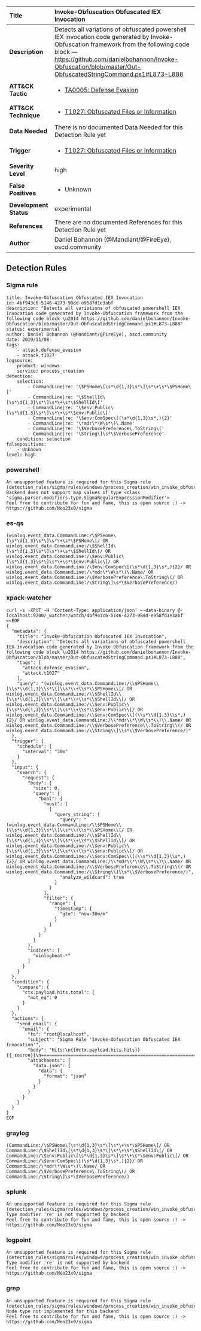 | Title                    | Invoke-Obfuscation Obfuscated IEX Invocation       |
|:-------------------------|:------------------|
| **Description**          | Detects all variations of obfuscated powershell IEX invocation code generated by Invoke-Obfuscation framework from the following code block — https://github.com/danielbohannon/Invoke-Obfuscation/blob/master/Out-ObfuscatedStringCommand.ps1#L873-L888 |
| **ATT&amp;CK Tactic**    |  <ul><li>[TA0005: Defense Evasion](https://attack.mitre.org/tactics/TA0005)</li></ul>  |
| **ATT&amp;CK Technique** | <ul><li>[T1027: Obfuscated Files or Information](https://attack.mitre.org/techniques/T1027)</li></ul>  |
| **Data Needed**          |  There is no documented Data Needed for this Detection Rule yet  |
| **Trigger**              | <ul><li>[T1027: Obfuscated Files or Information](../Triggers/T1027.md)</li></ul>  |
| **Severity Level**       | high |
| **False Positives**      | <ul><li>Unknown</li></ul>  |
| **Development Status**   | experimental |
| **References**           |  There are no documented References for this Detection Rule yet  |
| **Author**               | Daniel Bohannon (@Mandiant/@FireEye), oscd.community |


## Detection Rules

### Sigma rule

```
title: Invoke-Obfuscation Obfuscated IEX Invocation
id: 4bf943c6-5146-4273-98dd-e958fd1e3abf
description: "Detects all variations of obfuscated powershell IEX invocation code generated by Invoke-Obfuscation framework from the following code block \u2014 https://github.com/danielbohannon/Invoke-Obfuscation/blob/master/Out-ObfuscatedStringCommand.ps1#L873-L888"
status: experimental
author: Daniel Bohannon (@Mandiant/@FireEye), oscd.community
date: 2019/11/08
tags:
    - attack.defense_evasion
    - attack.t1027
logsource:
    product: windows
    service: process_creation
detection:
    selection:
        - CommandLine|re: '\$PSHome\[\s*\d{1,3}\s*\]\s*\+\s*\$PSHome\['
        - CommandLine|re: '\$ShellId\[\s*\d{1,3}\s*\]\s*\+\s*\$ShellId\['
        - CommandLine|re: '\$env:Public\[\s*\d{1,3}\s*\]\s*\+\s*\$env:Public\['
        - CommandLine|re: '\$env:ComSpec\[(\s*\d{1,3}\s*,){2}'
        - CommandLine|re: '\*mdr\*\W\s*\)\.Name'
        - CommandLine|re: '\$VerbosePreference\.ToString\('
        - CommandLine|re: '\String\]\s*\$VerbosePreference'
    condition: selection
falsepositives:
    - Unknown
level: high

```





### powershell
    
```
An unsupported feature is required for this Sigma rule (detection_rules/sigma/rules/windows/process_creation/win_invoke_obfuscation_obfuscated_iex_commandline.yml): Backend does not support map values of type <class 'sigma.parser.modifiers.type.SigmaRegularExpressionModifier'>
Feel free to contribute for fun and fame, this is open source :) -> https://github.com/Neo23x0/sigma
```


### es-qs
    
```
(winlog.event_data.CommandLine:/\$PSHome\[\s*\d{1,3}\s*\]\s*\+\s*\$PSHome\[/ OR winlog.event_data.CommandLine:/\$ShellId\[\s*\d{1,3}\s*\]\s*\+\s*\$ShellId\[/ OR winlog.event_data.CommandLine:/\$env:Public\[\s*\d{1,3}\s*\]\s*\+\s*\$env:Public\[/ OR winlog.event_data.CommandLine:/\$env:ComSpec\[(\s*\d{1,3}\s*,){2}/ OR winlog.event_data.CommandLine:/\*mdr\*\W\s*\)\.Name/ OR winlog.event_data.CommandLine:/\$VerbosePreference\.ToString\(/ OR winlog.event_data.CommandLine:/\String\]\s*\$VerbosePreference/)
```


### xpack-watcher
    
```
curl -s -XPUT -H 'Content-Type: application/json' --data-binary @- localhost:9200/_watcher/watch/4bf943c6-5146-4273-98dd-e958fd1e3abf <<EOF
{
  "metadata": {
    "title": "Invoke-Obfuscation Obfuscated IEX Invocation",
    "description": "Detects all variations of obfuscated powershell IEX invocation code generated by Invoke-Obfuscation framework from the following code block \u2014 https://github.com/danielbohannon/Invoke-Obfuscation/blob/master/Out-ObfuscatedStringCommand.ps1#L873-L888",
    "tags": [
      "attack.defense_evasion",
      "attack.t1027"
    ],
    "query": "(winlog.event_data.CommandLine:/\\$PSHome\\[\\s*\\d{1,3}\\s*\\]\\s*\\+\\s*\\$PSHome\\[/ OR winlog.event_data.CommandLine:/\\$ShellId\\[\\s*\\d{1,3}\\s*\\]\\s*\\+\\s*\\$ShellId\\[/ OR winlog.event_data.CommandLine:/\\$env:Public\\[\\s*\\d{1,3}\\s*\\]\\s*\\+\\s*\\$env:Public\\[/ OR winlog.event_data.CommandLine:/\\$env:ComSpec\\[(\\s*\\d{1,3}\\s*,){2}/ OR winlog.event_data.CommandLine:/\\*mdr\\*\\W\\s*\\)\\.Name/ OR winlog.event_data.CommandLine:/\\$VerbosePreference\\.ToString\\(/ OR winlog.event_data.CommandLine:/\\String\\]\\s*\\$VerbosePreference/)"
  },
  "trigger": {
    "schedule": {
      "interval": "30m"
    }
  },
  "input": {
    "search": {
      "request": {
        "body": {
          "size": 0,
          "query": {
            "bool": {
              "must": [
                {
                  "query_string": {
                    "query": "(winlog.event_data.CommandLine:/\\$PSHome\\[\\s*\\d{1,3}\\s*\\]\\s*\\+\\s*\\$PSHome\\[/ OR winlog.event_data.CommandLine:/\\$ShellId\\[\\s*\\d{1,3}\\s*\\]\\s*\\+\\s*\\$ShellId\\[/ OR winlog.event_data.CommandLine:/\\$env:Public\\[\\s*\\d{1,3}\\s*\\]\\s*\\+\\s*\\$env:Public\\[/ OR winlog.event_data.CommandLine:/\\$env:ComSpec\\[(\\s*\\d{1,3}\\s*,){2}/ OR winlog.event_data.CommandLine:/\\*mdr\\*\\W\\s*\\)\\.Name/ OR winlog.event_data.CommandLine:/\\$VerbosePreference\\.ToString\\(/ OR winlog.event_data.CommandLine:/\\String\\]\\s*\\$VerbosePreference/)",
                    "analyze_wildcard": true
                  }
                }
              ],
              "filter": {
                "range": {
                  "timestamp": {
                    "gte": "now-30m/m"
                  }
                }
              }
            }
          }
        },
        "indices": [
          "winlogbeat-*"
        ]
      }
    }
  },
  "condition": {
    "compare": {
      "ctx.payload.hits.total": {
        "not_eq": 0
      }
    }
  },
  "actions": {
    "send_email": {
      "email": {
        "to": "root@localhost",
        "subject": "Sigma Rule 'Invoke-Obfuscation Obfuscated IEX Invocation'",
        "body": "Hits:\n{{#ctx.payload.hits.hits}}{{_source}}\n================================================================================\n{{/ctx.payload.hits.hits}}",
        "attachments": {
          "data.json": {
            "data": {
              "format": "json"
            }
          }
        }
      }
    }
  }
}
EOF

```


### graylog
    
```
(CommandLine:/\$PSHome\[\s*\d{1,3}\s*\]\s*\+\s*\$PSHome\[/ OR CommandLine:/\$ShellId\[\s*\d{1,3}\s*\]\s*\+\s*\$ShellId\[/ OR CommandLine:/\$env:Public\[\s*\d{1,3}\s*\]\s*\+\s*\$env:Public\[/ OR CommandLine:/\$env:ComSpec\[(\s*\d{1,3}\s*,){2}/ OR CommandLine:/\*mdr\*\W\s*\)\.Name/ OR CommandLine:/\$VerbosePreference\.ToString\(/ OR CommandLine:/\String\]\s*\$VerbosePreference/)
```


### splunk
    
```
An unsupported feature is required for this Sigma rule (detection_rules/sigma/rules/windows/process_creation/win_invoke_obfuscation_obfuscated_iex_commandline.yml): Type modifier 're' is not supported by backend
Feel free to contribute for fun and fame, this is open source :) -> https://github.com/Neo23x0/sigma
```


### logpoint
    
```
An unsupported feature is required for this Sigma rule (detection_rules/sigma/rules/windows/process_creation/win_invoke_obfuscation_obfuscated_iex_commandline.yml): Type modifier 're' is not supported by backend
Feel free to contribute for fun and fame, this is open source :) -> https://github.com/Neo23x0/sigma
```


### grep
    
```
An unsupported feature is required for this Sigma rule (detection_rules/sigma/rules/windows/process_creation/win_invoke_obfuscation_obfuscated_iex_commandline.yml): Node type not implemented for this backend
Feel free to contribute for fun and fame, this is open source :) -> https://github.com/Neo23x0/sigma
```



